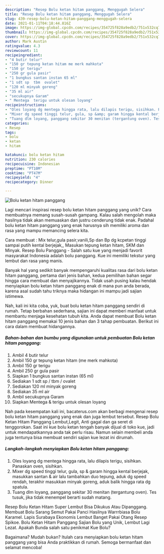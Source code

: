 ```yaml
---
description: "Resep Bolu ketan hitam panggang, Menggugah Selera"
title: "Resep Bolu ketan hitam panggang, Menggugah Selera"
slug: 439-resep-bolu-ketan-hitam-panggang-menggugah-selera
date: 2021-01-11T04:18:44.816Z
image: https://img-global.cpcdn.com/recipes/354725f828a9edb2/751x532cq70/bolu-ketan-hitam-panggang-foto-resep-utama.jpg
thumbnail: https://img-global.cpcdn.com/recipes/354725f828a9edb2/751x532cq70/bolu-ketan-hitam-panggang-foto-resep-utama.jpg
cover: https://img-global.cpcdn.com/recipes/354725f828a9edb2/751x532cq70/bolu-ketan-hitam-panggang-foto-resep-utama.jpg
author: Mark Austin
ratingvalue: 4.3
reviewcount: 11
recipeingredient:
- "4 butir telur"
- "150 gr tepung ketan hitam me merk mahkota"
- "150 gr terigu"
- "250 gr gula pasir"
- "1 bungkus santan instan 65 ml"
- "1 sdt sp  tbm  ovalet"
- "120 ml minyak goreng"
- "35 ml air"
- "secukupnya Garam"
- " Mentega  terigu untuk olesan loyang"
recipeinstructions:
- "Oles loyang dg mentega hingga rata, lalu dilapis terigu, sisihkan. Panaskan oven, sisihkan."
- "Mixer dg speed tinggi telur, gula, sp &amp; garam hingga kental berjejak, masukkan santan &amp; air lalu tambahkan duo tepung, aduk dg speed rendah, terakhir masukkan minyak goreng, aduk balik hingga rata dg spatula."
- "Tuang dlm loyang, panggang sekitar 30 menitan (tergantung oven). Tes tusuk, jika tidak menempel berarti sudah matang."
categories:
- Resep
tags:
- bolu
- ketan
- hitam

katakunci: bolu ketan hitam 
nutrition: 230 calories
recipecuisine: Indonesian
preptime: "PT10M"
cooktime: "PT47M"
recipeyield: "4"
recipecategory: Dinner

---
```



![Bolu ketan hitam panggang](https://img-global.cpcdn.com/recipes/354725f828a9edb2/751x532cq70/bolu-ketan-hitam-panggang-foto-resep-utama.jpg)

Lagi mencari inspirasi resep bolu ketan hitam panggang yang unik? Cara membuatnya memang susah-susah gampang. Kalau salah mengolah maka hasilnya tidak akan memuaskan dan justru cenderung tidak enak. Padahal bolu ketan hitam panggang yang enak harusnya sih memiliki aroma dan rasa yang mampu memancing selera kita.

Cara membuat : Mix telur,gula pasir,vanili,Sp dan Bp dg kcpetan tinggi sampai putih kental berjejak,, Masukan tepung ketan hitam, SKM dan Minyak. Resep Bolu Panggang - Salah satu kue yang menjadi favorit masyarakat Indonesia adalah bolu panggang. Kue ini memiliki tekstur yang lembut dan rasa yang manis.

Banyak hal yang sedikit banyak mempengaruhi kualitas rasa dari bolu ketan hitam panggang, pertama dari jenis bahan, kedua pemilihan bahan segar hingga cara membuat dan menyajikannya. Tidak usah pusing kalau hendak menyiapkan bolu ketan hitam panggang enak di mana pun anda berada, karena asal sudah tahu triknya maka hidangan ini mampu jadi sajian istimewa.


Nah, kali ini kita coba, yuk, buat bolu ketan hitam panggang sendiri di rumah. Tetap berbahan sederhana, sajian ini dapat memberi manfaat untuk membantu menjaga kesehatan tubuh kita. Anda dapat membuat Bolu ketan hitam panggang memakai 10 jenis bahan dan 3 tahap pembuatan. Berikut ini cara dalam membuat hidangannya.

<!--inarticleads1-->

##### Bahan-bahan dan bumbu yang digunakan untuk pembuatan Bolu ketan hitam panggang:

1. Ambil 4 butir telur
1. Ambil 150 gr tepung ketan hitam (me merk mahkota)
1. Ambil 150 gr terigu
1. Ambil 250 gr gula pasir
1. Siapkan 1 bungkus santan instan (65 ml)
1. Sediakan 1 sdt sp / tbm / ovalet
1. Sediakan 120 ml minyak goreng
1. Sediakan 35 ml air
1. Ambil secukupnya Garam
1. Siapkan  Mentega &amp; terigu untuk olesan loyang


Nah pada kesempatan kali ini, bacaterus.com akan berbagi mengenai resep bolu ketan hitam panggang yang enak dan juga lembut tersebut. Resep Bolu Ketan Hitam Panggang Lembut,Legit, Anti gagal dan ga seret di tenggorokan. Saat ini kue bolu ketan tengah banyak dijual di toko kue, jadi untuk mendapatkannya anda tak perlu risau. Namun selain membeli anda juga tentunya bisa membuat sendiri sajian kue lezat ini dirumah. 

<!--inarticleads2-->

##### Langkah-langkah menyiapkan Bolu ketan hitam panggang:

1. Oles loyang dg mentega hingga rata, lalu dilapis terigu, sisihkan. Panaskan oven, sisihkan.
1. Mixer dg speed tinggi telur, gula, sp &amp; garam hingga kental berjejak, masukkan santan &amp; air lalu tambahkan duo tepung, aduk dg speed rendah, terakhir masukkan minyak goreng, aduk balik hingga rata dg spatula.
1. Tuang dlm loyang, panggang sekitar 30 menitan (tergantung oven). Tes tusuk, jika tidak menempel berarti sudah matang.


Resep Bolu Ketan Hitam Super Lembut Bisa Dikukus Atau Dipanggang. Membuat Bolu Sarang Semut Pakai Panci Hasilnya Warrrbiasa Bolu Karamel. Lapis Surabaya Ekonomis Lembut Banget Pakai Otang Resep Spikoe. Bolu Ketan Hitam Panggang Sajian Bolu yang Unik, Lembut Lagi Lezat. Apakah Bunda salah satu penikmat Kue Bolu? 

Bagaimana? Mudah bukan? Itulah cara menyiapkan bolu ketan hitam panggang yang bisa Anda praktikkan di rumah. Semoga bermanfaat dan selamat mencoba!
